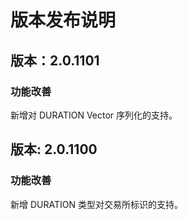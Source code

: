 # 版本发布说明

## 版本：2.0.1101

### 功能改善

新增对 DURATION Vector 序列化的支持。

## 版本: 2.0.1100

### 功能改善

新增 DURATION 类型对交易所标识的支持。


